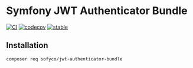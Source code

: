 # Symfony JWT Authenticator Bundle

[![CI](https://github.com/sofyco/jwt-authenticator-bundle/actions/workflows/ci.yaml/badge.svg)](https://github.com/sofyco/jwt-authenticator-bundle/actions/workflows/ci.yaml)
[![codecov](https://codecov.io/gh/sofyco/jwt-authenticator-bundle/branch/main/graph/badge.svg)](https://codecov.io/gh/sofyco/jwt-authenticator-bundle)
[![stable](http://poser.pugx.org/sofyco/jwt-authenticator-bundle/v)](https://packagist.org/packages/sofyco/jwt-authenticator-bundle)

## Installation

```bash
composer req sofyco/jwt-authenticator-bundle
```
